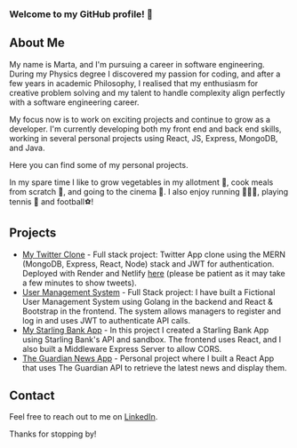 ### Welcome to my GitHub profile! 👋

<!--
**contimarta/contimarta** is a ✨ _special_ ✨ repository because its `README.md` (this file) appears on your GitHub profile.

Here are some ideas to get you started:

- 🔭 I’m currently working on ...
- 🌱 I’m currently learning ...
- 👯 I’m looking to collaborate on ...
- 🤔 I’m looking for help with ...
- 💬 Ask me about ...
- 📫 How to reach me: ...
- 😄 Pronouns: ...
- ⚡ Fun fact: ...
-->
## About Me

My name is Marta, and I'm pursuing a career in software engineering. During my Physics degree I discovered my passion for coding, and after a few years in academic Philosophy, I realised that my enthusiasm for creative problem solving and my talent to handle complexity align perfectly with a software engineering career.

My focus now is to work on exciting projects and continue to grow as a developer. I'm currently developing both my front end and back end skills, working in several personal projects using React, JS, Express, MongoDB, and Java.

Here you can find some of my personal projects.

In my spare time I like to grow vegetables in my allotment 🌱, cook meals from scratch 🥘, and going to the cinema 🎥. I also enjoy running 🏃🏻‍♀️, playing tennis 🎾 and football⚽️!

## Projects

- [My Twitter Clone](https://github.com/contimarta/Twitter-clone) - Full stack project: Twitter App clone using the MERN (MongoDB, Express, React, Node)  stack and JWT for authentication. Deployed with Render and Netlify [here](https://glittering-starship-2d6852.netlify.app/) (please be patient as it may take a few minutes to show tweets).
- [User Management System](https://github.com/contimarta/UserManagementSystem_App) - Full Stack project: I have built a Fictional User Management System using Golang in the backend and React & Bootstrap in the frontend. The system allows managers to register and log in and uses JWT to authenticate API calls.
- [My Starling Bank App](https://github.com/contimarta/starling-bank-app) - In this project I created a Starling Bank App using Starling Bank's API and sandbox. The frontend uses React, and I also built a Middleware Express Server to allow CORS.
- [The Guardian News App](https://github.com/contimarta/news-challenge) - Personal project where I built a React App that uses The Guardian API to retrieve the latest news and display them.


## Contact

Feel free to reach out to me on [LinkedIn](https://www.linkedin.com/in/marta-conti-lorenzo/).

Thanks for stopping by!
